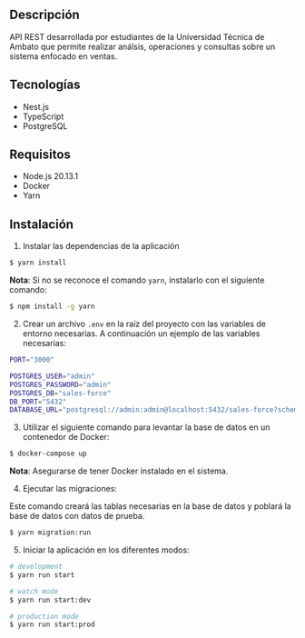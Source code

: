 ## Descripción

API REST desarrollada por estudiantes de la Universidad Técnica de Ambato que permite realizar análsis, operaciones y consultas sobre un sistema enfocado en ventas.

## Tecnologías

- Nest.js
- TypeScript
- PostgreSQL

## Requisitos

- Node.js 20.13.1
- Docker
- Yarn

## Instalación

1. Instalar las dependencias de la aplicación

```bash
$ yarn install
```

**Nota**: Si no se reconoce el comando `yarn`, instalarlo con el siguiente comando:

```bash
$ npm install -g yarn
```

2. Crear un archivo `.env` en la raíz del proyecto con las variables de entorno necesarias. A continuación un ejemplo de las variables necesarias:

```bash
PORT="3000"

POSTGRES_USER="admin"
POSTGRES_PASSWORD="admin"
POSTGRES_DB="sales-force"
DB_PORT="5432"
DATABASE_URL="postgresql://admin:admin@localhost:5432/sales-force?schema=public"
```

3. Utilizar el siguiente comando para levantar la base de datos en un contenedor de Docker:

```bash
$ docker-compose up
```

**Nota**: Asegurarse de tener Docker instalado en el sistema.

4. Ejecutar las migraciones:

Este comando creará las tablas necesarias en la base de datos y poblará la base de datos con datos de prueba.

```bash
$ yarn migration:run
```

5. Iniciar la aplicación en los diferentes modos:

```bash
# development
$ yarn run start

# watch mode
$ yarn run start:dev

# production mode
$ yarn run start:prod
```
